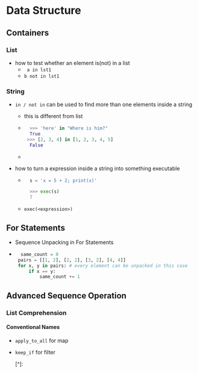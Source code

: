 # Data Structure

## Containers

### List

- how to test whether an element is(not) in a list
	- ` a in lst1`
	- `b not in lst1`

### String

- `in / not in` can be used to find more than one elements inside a string

	- this is different from list

	-  ```python
		 >>> 'here' in "Where is him?"
		 True
		>>> [2, 3, 4] in [1, 2, 3, 4, 5]
		 False
		```

	- 

- how to turn a expression inside a string into something executable

	- ```python
		s = 'x = 5 + 2; print(x)'
		
		>>> exec(s)
		7
		```
	
	- `exec(<expression>)`
	

## For Statements

- Sequence Unpacking in For Statements

-  ```python
	 same_count = 0
	pairs = [[1, 2], [2, 2], [3, 2], [4, 4]]
	for x, y in pairs: # every element can be unpacked in this case
		if x == y:
			same_count += 1
	```

## Advanced Sequence Operation

### List Comprehension

#### Conventional Names

- `apply_to_all` for map

- `keep_if` for filter

	[^]: 

	